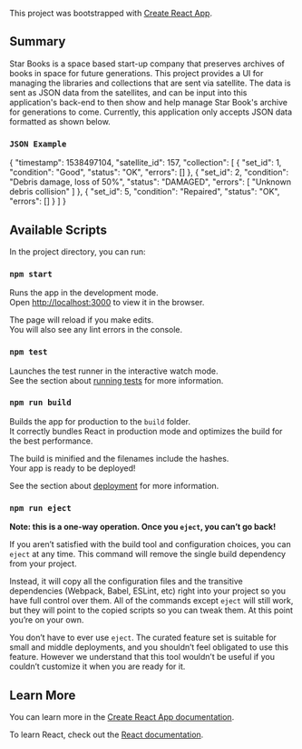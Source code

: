This project was bootstrapped with [Create React App](https://github.com/facebook/create-react-app).

## Summary

Star Books is a space based start-up company that preserves archives of books in space for future generations. This project provides a UI for managing the libraries and collections that are sent via satellite. The data is sent as JSON data from the satellites, and can be input into this application's back-end to then show and help manage Star Book's archive for generations to come. Currently, this application only accepts JSON data formatted as shown below. 

### `JSON Example`

{
    "timestamp": 1538497104,
    "satellite_id": 157,
    "collection": [
        {
            "set_id": 1,
            "condition": "Good",
            "status": "OK",
            "errors": []
        },
        {
            "set_id": 2,
            "condition": "Debris damage, loss of 50%",
            "status": "DAMAGED",
            "errors": [
                "Unknown debris collision"
            ]
        },
        {
            "set_id": 5,
            "condition": "Repaired",
            "status": "OK",
            "errors": []
        }
    ]
}

## Available Scripts

In the project directory, you can run:

### `npm start`

Runs the app in the development mode.<br>
Open [http://localhost:3000](http://localhost:3000) to view it in the browser.

The page will reload if you make edits.<br>
You will also see any lint errors in the console.

### `npm test`

Launches the test runner in the interactive watch mode.<br>
See the section about [running tests](https://facebook.github.io/create-react-app/docs/running-tests) for more information.

### `npm run build`

Builds the app for production to the `build` folder.<br>
It correctly bundles React in production mode and optimizes the build for the best performance.

The build is minified and the filenames include the hashes.<br>
Your app is ready to be deployed!

See the section about [deployment](https://facebook.github.io/create-react-app/docs/deployment) for more information.

### `npm run eject`

**Note: this is a one-way operation. Once you `eject`, you can’t go back!**

If you aren’t satisfied with the build tool and configuration choices, you can `eject` at any time. This command will remove the single build dependency from your project.

Instead, it will copy all the configuration files and the transitive dependencies (Webpack, Babel, ESLint, etc) right into your project so you have full control over them. All of the commands except `eject` will still work, but they will point to the copied scripts so you can tweak them. At this point you’re on your own.

You don’t have to ever use `eject`. The curated feature set is suitable for small and middle deployments, and you shouldn’t feel obligated to use this feature. However we understand that this tool wouldn’t be useful if you couldn’t customize it when you are ready for it.

## Learn More

You can learn more in the [Create React App documentation](https://facebook.github.io/create-react-app/docs/getting-started).

To learn React, check out the [React documentation](https://reactjs.org/).
